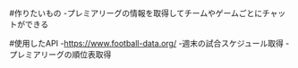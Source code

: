 #作りたいもの
    -プレミアリーグの情報を取得してチームやゲームごとにチャットができる

#使用したAPI
    -https://www.football-data.org/
    -週末の試合スケジュール取得
    -プレミアリーグの順位表取得